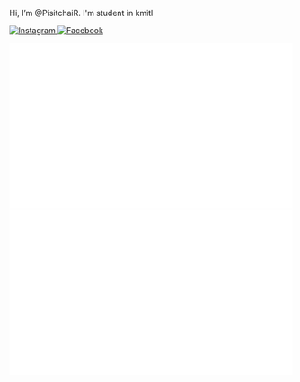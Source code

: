 Hi, I’m @PisitchaiR. I'm student in kmitl
<br>

<!--   <a href="https://www.linkedin.com/in/" target="_blank">
    <img src="https://img.shields.io/badge/linkedin-%230077B5.svg?&style=for-the-badge&logo=linkedin&logoColor=white&color=071A2C" alt="LinkedIn"/>
  </a> -->
  <a href="https://www.instagram.com/pisitchai_thun/" target="_blank">
    <img src="https://img.shields.io/badge/instagram-%23E4405F.svg?&style=for-the-badge&logo=instagram&logoColor=white&color=071A2C" alt="Instagram"/>
  </a>
  <a href="https://www.facebook.com/mctplo.admplo/" target="_blank">
    <img src="https://img.shields.io/badge/facebook-%231877F2.svg?&style=for-the-badge&logo=facebook&logoColor=white&color=071A2C" alt="Facebook"/>
  </a>

</p>

![](https://raw.githubusercontent.com/PisitchaiR/github-stats-transparent/output/generated/overview.svg)
![](https://raw.githubusercontent.com/PisitchaiR/github-stats-transparent/output/generated/languages.svg)

